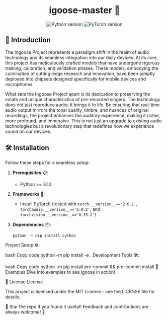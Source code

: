 <h1 align="center">igoose-master 🚀</h1>

<p align="center">
    <img src="https://img.shields.io/badge/python-3.10-blue.svg?style=flat-square" alt="Python version"/>
    <img src="https://img.shields.io/badge/PyTorch-2.0.1-red.svg?style=flat-square" alt="PyTorch version"/>
    <!-- Add more badges if needed (e.g., license, build status, etc.) -->
</p>

## 🚀 Introduction

The Ingoose Project represents a paradigm shift in the realm of audio technology and its seamless integration into our daily devices. At its core, this project has meticulously crafted models that have undergone rigorous training, calibration, and validation phases. These models, embodying the culmination of cutting-edge research and innovation, have been adeptly deployed into chipsets designed specifically for mobile devices and microphones.

What sets the Ingoose Project apart is its dedication to preserving the innate and unique characteristics of pre-recorded singers. The technology does not just reproduce audio; it brings it to life. By ensuring that real-time audio output mirrors the tonal quality, timbre, and nuances of original recordings, the project enhances the auditory experience, making it richer, more profound, and immersive. This is not just an upgrade to existing audio technologies but a revolutionary step that redefines how we experience sound on our devices.
## 🛠 Installation

Follow these steps for a seamless setup:

1. **Prerequisites** 📋:
   - Python >= 3.10

2. **Frameworks** 🔧:
   - Install [PyTorch](https://pytorch.org/) (tested with `torch.__version__=='2.0.1'`, `torchaudio.__version__=='2.0.2'`, and `torchvision.__version__=='0.15.2'`)

3. **Dependencies** 📦:
   ```bash
   python -m pip install cython

Project Setup ⚙️:

bash
Copy code
python -m pip install -e .
Development Tools 🛠️:

bash
Copy code
python -m pip install pre-commit && pre-commit install
📖 Examples
Dive into examples to see igoose in action!

📜 License
License <!-- Link the LICENSE text to your actual license file -->

This project is licensed under the MIT License - see the LICENSE file for details. <!-- Replace with your license details -->

🌟 Star the repo if you found it useful! Feedback and contributions are always welcome! 🙌

